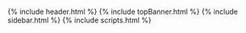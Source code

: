 {% include header.html %}
{% include topBanner.html %}
{% include sidebar.html %}
{% include scripts.html %}